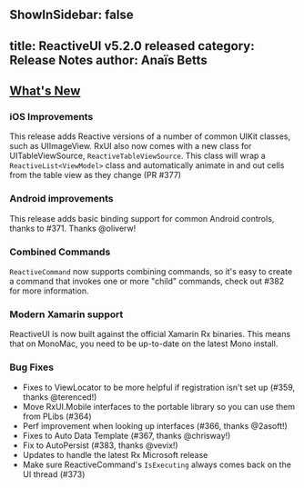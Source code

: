 ShowInSidebar: false
---
title: ReactiveUI v5.2.0 released
category: Release Notes
author: Anaïs Betts
---

## [What's New](https://github.com/reactiveui/ReactiveUI/compare/5.1.2...5.2.0)

### iOS Improvements

This release adds Reactive versions of a number of common UIKit classes, such as UIImageView. RxUI also now comes with a new class for UITableViewSource, `ReactiveTableViewSource`. This class will wrap a `ReactiveList<ViewModel>` class and automatically animate in and out cells from the table view as they change (PR #377)

### Android improvements

This release adds basic binding support for common Android controls, thanks to #371. Thanks @oliverw!

### Combined Commands

`ReactiveCommand` now supports combining commands, so it's easy to create a command that invokes one or more "child" commands, check out #382 for more information.

### Modern Xamarin support

ReactiveUI is now built against the official Xamarin Rx binaries. This means that on MonoMac, you need to be up-to-date on the latest Mono install. 

### Bug Fixes
- Fixes to ViewLocator to be more helpful if registration isn't set up (#359, thanks @terenced!)
- Move RxUI.Mobile interfaces to the portable library so you can use them from PLibs (#364)
- Perf improvement when looking up interfaces (#366, thanks @2asoft!)
- Fixes to Auto Data Template (#367, thanks @chrisway!)
- Fix to AutoPersist (#383, thanks @vevix!)
- Updates to handle the latest Rx Microsoft release 
- Make sure ReactiveCommand's `IsExecuting` always comes back on the UI thread (#373)
